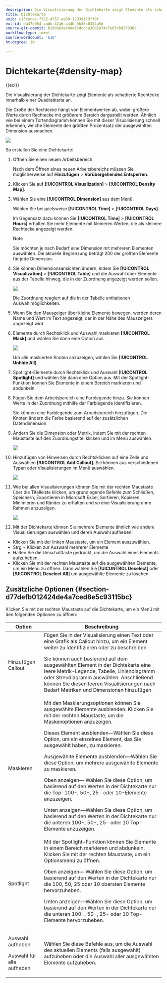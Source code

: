 ```yaml
---
description: Die Visualisierung der Dichtekarte zeigt Elemente als schattierte Rechtecke innerhalb einer Quadratkarte an.
title: Dichtekarte
uuid: c13cecee-f322-4757-aa90-12039173ff9f
exl-id: da37d954-cadb-42a6-a44b-9b38c0354a5d
source-git-commit: b1dda69a606a16dccca30d2a74c7e63dbd27936c
workflow-type: tm+mt
source-wordcount: '610'
ht-degree: 1%

---
```


# Dichtekarte{#density-map}

{{eol}}

Die Visualisierung der Dichtekarte zeigt Elemente als schattierte Rechtecke innerhalb einer Quadratkarte an.

Die Größe der Rechtecke hängt von Elementwerten ab, wobei größere Werte durch Rechtecke mit größerem Bereich dargestellt werden. Ähnlich wie bei einem Tortendiagramm können Sie mit dieser Visualisierung schnell erkennen, welche Elemente den größten Prozentsatz der ausgewählten Dimension ausmachen.

![](assets/density_map_day_visits.png)

So erstellen Sie eine Dichtekarte:

1. Öffnen Sie einen neuen Arbeitsbereich.

   Nach dem Öffnen eines neuen Arbeitsbereichs müssen Sie möglicherweise auf **Hinzufügen** > **Vorübergehendes Entsperren**.
1. Klicken Sie auf **[!UICONTROL Visualization]** > **[!UICONTROL Density Map]**.

1. Wählen Sie eine **[!UICONTROL Dimension]** aus dem Menü.

   Wählen Sie beispielsweise **[!UICONTROL Time]** > **[!UICONTROL Days]**.

   Im Gegensatz dazu können Sie **[!UICONTROL Time]** > **[!UICONTROL Hours]** erhalten Sie mehr Elemente mit kleineren Werten, die als kleinere Rechtecke angezeigt werden.

   >[!NOTE]
   >
   >Sie möchten je nach Bedarf eine Dimension mit mehreren Elementen auswählen. Die aktuelle Begrenzung beträgt 200 der größten Elemente für jede Dimension.

1. Sie können Dimensionsansichten ändern, indem Sie **[!UICONTROL Visualization]** > **[!UICONTROL Table]** und die Auswahl über Elemente aus der Tabelle hinweg, die in der Zuordnung angezeigt werden sollen.

   ![](assets/density_map_day_selections.png)

   Die Zuordnung reagiert auf die in der Tabelle enthaltenen Auswahlmöglichkeiten.

1. Wenn Sie den Mauszeiger über kleine Elemente bewegen, werden deren Name und Wert im Text angezeigt, der in der Nähe des Mauszeigers angezeigt wird.
1. Elemente durch Rechtsklick und Auswahl maskieren **[!UICONTROL Mask]** und wählen Sie dann eine Option aus.

   ![](assets/density_map_day_mask.png)

   Um alle maskierten Knoten anzuzeigen, wählen Sie **[!UICONTROL Unhide All]**.

1. Spotlight-Elemente durch Rechtsklick und Auswahl **[!UICONTROL Spotlight]** und wählen Sie dann eine Option aus. Mit der Spotlight-Funktion können Sie Elemente in einem Bereich markieren und abdunkeln.
1. Fügen Sie dem Arbeitsbereich eine Farblegende hinzu. Sie können Werte in der Zuordnung mithilfe der Farblegende identifizieren.

   Sie können eine Farblegende zum Arbeitsbereich hinzufügen. Die Knoten ändern die Farbe basierend auf der zusätzlichen Datendimension.
1. Ändern Sie die Dimension oder Metrik, indem Sie mit der rechten Maustaste auf den Zuordnungstitel klicken und im Menü auswählen.

   ![](assets/density_map_change_dim.png)

1. Hinzufügen von Hinweisen durch Rechtsklicken auf eine Zelle und Auswählen **[!UICONTROL Add Callout]**. Sie können aus verschiedenen Typen oder Visualisierungen im Menü auswählen.

   ![](assets/density_map_callout.png)

1. Wie bei allen Visualisierungen können Sie mit der rechten Maustaste über die Titelleiste klicken, um grundlegende Befehle zum Schließen, Speichern, Exportieren in Microsoft Excel, Sortieren, Kopieren, Minimieren und Ränder zu erhalten und so eine Visualisierung ohne Rahmen anzuzeigen.

   ![](assets/density_map_export.png)

1. Mit der Dichtekarte können Sie mehrere Elemente ähnlich wie andere Visualisierungen auswählen und deren Auswahl aufheben:

* Klicken Sie mit der linken Maustaste, um ein Element auszuwählen.
* Strg + Klicken zur Auswahl mehrerer Elemente
* Halten Sie die Umschalttaste gedrückt, um die Auswahl eines Elements aufzuheben.
* Klicken Sie mit der rechten Maustaste auf die ausgewählten Elemente, um ein Menü zu öffnen. Dann wählen Sie **[!UICONTROL Deselect]** oder **[!UICONTROL Deselect All]** um ausgewählte Elemente zu löschen.

## Zusätzliche Optionen {#section-d77defb012424de4a7ced8e5c93115bc}

Klicken Sie mit der rechten Maustaste auf die Dichtekarte, um ein Menü mit den folgenden Optionen zu öffnen:

<table id="table_3ADA85031C834792BFD041E186962A41"> 
 <thead> 
  <tr> 
   <th colname="col1" class="entry"> Option </th> 
   <th colname="col2" class="entry"> Beschreibung </th> 
  </tr>
 </thead>
 <tbody> 
  <tr> 
   <td colname="col1"> Hinzufügen Callout </td> 
   <td colname="col2">Fügen Sie in der Visualisierung einen Text oder eine Grafik als Callout hinzu, um ein Element weiter zu identifizieren oder zu beschreiben. <p>Sie können auch basierend auf dem ausgewählten Element in der Dichtekarte eine leere Metrik-Legende, Tabelle, Liniendiagramm oder Streudiagramm auswählen. Anschließend können Sie diesen leeren Visualisierungen nach Bedarf Metriken und Dimensionen hinzufügen. </p> </td> 
  </tr> 
  <tr> 
   <td colname="col1"> Maskieren </td> 
   <td colname="col2">Mit den Maskierungsoptionen können Sie ausgewählte Elemente ausblenden. Klicken Sie mit der rechten Maustaste, um die Maskenoptionen anzuzeigen. <p><span class="uicontrol"> Dieses Element ausblenden</span>—Wählen Sie diese Option, um ein einzelnes Element, das Sie ausgewählt haben, zu maskieren. </p> <p><span class="uicontrol"> Ausgewählte Elemente ausblenden</span>—Wählen Sie diese Option, um mehrere ausgewählte Elemente zu maskieren. </p> <p><span class="uicontrol"> Oben anzeigen</span>— Wählen Sie diese Option, um basierend auf den Werten in der Dichtekarte nur die Top-100-, 50-, 25- oder 10-Elemente anzuzeigen. </p> <p><span class="uicontrol"> Unten anzeigen</span>—Wählen Sie diese Option, um basierend auf den Werten in der Dichtekarte nur die unteren 100-, 50-, 25- oder 10 Top-Elemente anzuzeigen. </p> </td> 
  </tr> 
  <tr> 
   <td colname="col1"> Spotlight </td> 
   <td colname="col2"> Mit der Spotlight-Funktion können Sie Elemente in einem Bereich markieren und abdunkeln. Klicken Sie mit der rechten Maustaste, um ein Optionsmenü zu öffnen. <p><span class="uicontrol"> Oben anzeigen</span>— Wählen Sie diese Option, um basierend auf den Werten in der Dichtekarte nur die 100, 50, 25 oder 10 obersten Elemente hervorzuheben. </p> <p><span class="uicontrol"> Unten anzeigen</span>—Wählen Sie diese Option, um basierend auf den Werten in der Dichtekarte nur die unteren 100-, 50-, 25- oder 10 Top-Elemente hervorzuheben. </p> </td> 
  </tr> 
  <tr> 
   <td colname="col1"> <p>Auswahl aufheben </p> <p>Auswahl für alle aufheben </p> </td> 
   <td colname="col2"> <p> Wählen Sie diese Befehle aus, um die Auswahl des aktuellen Elements (falls ausgewählt) aufzuheben oder die Auswahl aller ausgewählten Elemente aufzuheben. </p> </td> 
  </tr> 
 </tbody> 
</table>
